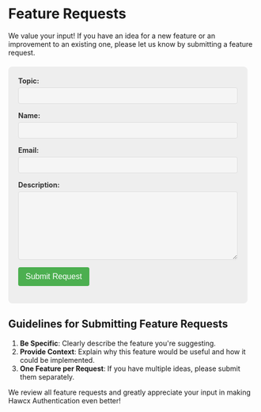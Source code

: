 <!-- End Cloudflare Web Analytics -->

<script async src="https://www.googletagmanager.com/gtag/js?id=G-B89K3ZN1LX"></script>
<script>
  window.dataLayer = window.dataLayer || [];
  function gtag(){dataLayer.push(arguments);}
  gtag('js', new Date());

  gtag('config', 'G-B89K3ZN1LX');
</script>


# Feature Requests

We value your input! If you have an idea for a new feature or an improvement to an existing one, please let us know by submitting a feature request.

<form id="featureRequestForm" method="POST">
    <div class="form-group">
        <label for="topic">Topic:</label>
        <input type="text" id="topic" name="topic" required>
    </div>
    <div class="form-group">
        <label for="topic">Name:</label>
        <input type="text" id="name" name="name" required>
    </div>
    <div class="form-group">
        <label for="topic">Email:</label>
        <input type="text" id="email" name="email" required>
    </div>
    <div class="form-group">
        <label for="description">Description:</label>
        <textarea id="description" name="description" rows="8" required></textarea>
    </div>
    <div class="form-group">
        <button type="submit">Submit Request</button>
    </div>
</form>

<style>
    :root {
        --background-color: #eee;
        --text-color: #333333;
        --input-background: #f5f5f5;
        --input-border: #dddddd;
        --button-background: #4CAF50;
        --button-color: #ffffff;
        --button-hover: #45a049;
    }

    [data-md-color-scheme="slate"] {
        --background-color: #2e303e;
        --text-color: #ffffff;
        --input-background: #3e4051;
        --input-border: #5e616f;
        --button-background: #4CAF50;
        --button-color: #ffffff;
        --button-hover: #45a049;
    }

    #featureRequestForm {
        max-width: 500px;
        margin: 20px;
        margin-left: 0px;
        padding: 20px;
        background-color: var(--background-color);
        border-radius: 8px;
        color: var(--text-color);
    }

    .form-group {
        margin-bottom: 15px;
    }

    #featureRequestForm label {
        display: block;
        margin-bottom: 5px;
        font-weight: bold;
    }

    #featureRequestForm input[type="text"],
    #featureRequestForm textarea {
        width: 100%;
        padding: 8px;
        border: 1px solid var(--input-border);
        border-radius: 4px;
        box-sizing: border-box;
        background-color: var(--input-background);
        color: var(--text-color);
    }

    #featureRequestForm button {
        background-color: var(--button-background);
        color: var(--button-color);
        padding: 10px 15px;
        border: none;
        border-radius: 4px;
        cursor: pointer;
        font-size: 16px;
        transition: background-color 0.3s ease;
    }

    #featureRequestForm button:hover {
        background-color: var(--button-hover);
    }

    @media screen and (max-width: 600px) {
        #featureRequestForm {
            width: 90%;
            margin: 20px auto;
            padding: 15px;
        }
    }
</style>

<script>
document.getElementById('featureRequestForm').addEventListener('submit', function(e) {
    e.preventDefault();
    
    var topic = document.getElementById('topic').value;
    var description = document.getElementById('description').value;
    
    // Here you would typically send this data to your server
    // For this example, we'll just log it to the console
    console.log('Feature Request Submitted:');
    console.log('Topic:', topic);
    console.log('Description:', description);
    
    // Clear the form
    this.reset();
    
    // Show a confirmation message
    alert('Thank you for your feature request!');
});
</script>

## Guidelines for Submitting Feature Requests

1. **Be Specific**: Clearly describe the feature you're suggesting.
2. **Provide Context**: Explain why this feature would be useful and how it could be implemented.
3. **One Feature per Request**: If you have multiple ideas, please submit them separately.

We review all feature requests and greatly appreciate your input in making Hawcx Authentication even better!